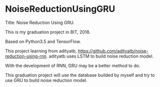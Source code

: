 # NoiseReductionUsingGRU

Title: Noise Reduction Using GRU.

This is my graduation project in BIT, 2018.

Based on Python3.5 and TensorFlow.

This project learning from adityatb, https://github.com/adityatb/noise-reduction-using-rnn. adityatb uses LSTM to build noise reduction model.

With the development of RNN, GRU may be a better method to do.

This graduation project will use the database builded by myself and try to use GRU to build noise reduction model.
